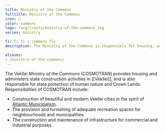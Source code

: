 ```yaml
---
title: Ministry of the Commons
fulltitle: Ministry of the Commons
icon: 🏡
color: commons
logo: /svg/crests/ministry-of-the-commons.svg
series: ministry

fi: fi fi-c-commons fis
description: The Ministry of the Commons is responsible for housing, public spaces, transport and urban development.

aliases:
- /ministry-of-the-commons/
---
```

The Vekllei *Ministry of the Commons* (COSMOTRAN) provides housing and administers state construction activities in [[Vekllei]], and is also responsible for state protection of human nature and Crown Lands. Responsibilities of COSMOTRAN include:

* Construction of beautiful and modern Vekllei cities in the spirit of [Atlantic Municipalism](/vekllei/#atlantic-municipalism).
* The provision and furnishing of adequate recreation spaces for neighbourhoods and municipalities.
* The construction and maintenance of infrastructure for commercial and industrial purposes.